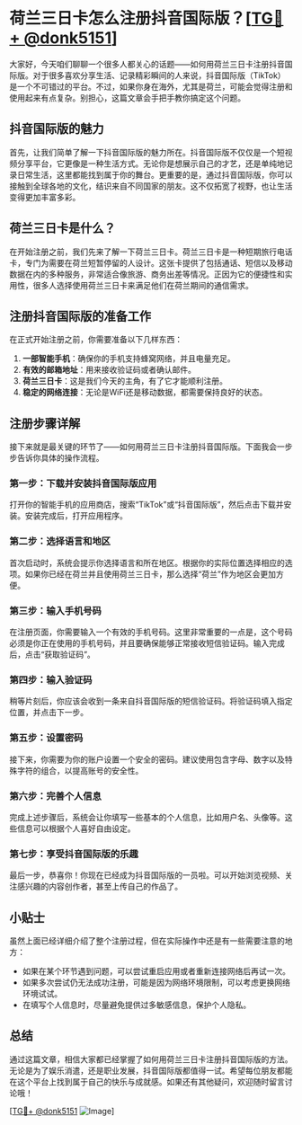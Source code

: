 # 荷兰三日卡怎么注册抖音国际版？[[TG💪+ @donk5151](https://t.me/s/donk5151)]

大家好，今天咱们聊聊一个很多人都关心的话题——如何用荷兰三日卡注册抖音国际版。对于很多喜欢分享生活、记录精彩瞬间的人来说，抖音国际版（TikTok）是一个不可错过的平台。不过，如果你身在海外，尤其是荷兰，可能会觉得注册和使用起来有点复杂。别担心，这篇文章会手把手教你搞定这个问题。

## 抖音国际版的魅力

首先，让我们简单了解一下抖音国际版的魅力所在。抖音国际版不仅仅是一个短视频分享平台，它更像是一种生活方式。无论你是想展示自己的才艺，还是单纯地记录日常生活，这里都能找到属于你的舞台。更重要的是，通过抖音国际版，你可以接触到全球各地的文化，结识来自不同国家的朋友。这不仅拓宽了视野，也让生活变得更加丰富多彩。

## 荷兰三日卡是什么？

在开始注册之前，我们先来了解一下荷兰三日卡。荷兰三日卡是一种短期旅行电话卡，专门为需要在荷兰短暂停留的人设计。这张卡提供了包括通话、短信以及移动数据在内的多种服务，非常适合像旅游、商务出差等情况。正因为它的便捷性和实用性，很多人选择使用荷兰三日卡来满足他们在荷兰期间的通信需求。

## 注册抖音国际版的准备工作

在正式开始注册之前，你需要准备以下几样东西：

1. **一部智能手机**：确保你的手机支持蜂窝网络，并且电量充足。
2. **有效的邮箱地址**：用来接收验证码或者确认邮件。
3. **荷兰三日卡**：这是我们今天的主角，有了它才能顺利注册。
4. **稳定的网络连接**：无论是WiFi还是移动数据，都需要保持良好的状态。

## 注册步骤详解

接下来就是最关键的环节了——如何用荷兰三日卡注册抖音国际版。下面我会一步步告诉你具体的操作流程。

### 第一步：下载并安装抖音国际版应用

打开你的智能手机的应用商店，搜索“TikTok”或“抖音国际版”，然后点击下载并安装。安装完成后，打开应用程序。

### 第二步：选择语言和地区

首次启动时，系统会提示你选择语言和所在地区。根据你的实际位置选择相应的选项。如果你已经在荷兰并且使用荷兰三日卡，那么选择“荷兰”作为地区会更加方便。

### 第三步：输入手机号码

在注册页面，你需要输入一个有效的手机号码。这里非常重要的一点是，这个号码必须是你正在使用的手机号码，并且要确保能够正常接收短信验证码。输入完成后，点击“获取验证码”。

### 第四步：输入验证码

稍等片刻后，你应该会收到一条来自抖音国际版的短信验证码。将验证码填入指定位置，并点击下一步。

### 第五步：设置密码

接下来，你需要为你的账户设置一个安全的密码。建议使用包含字母、数字以及特殊字符的组合，以提高账号的安全性。

### 第六步：完善个人信息

完成上述步骤后，系统会让你填写一些基本的个人信息，比如用户名、头像等。这些信息可以根据个人喜好自由设定。

### 第七步：享受抖音国际版的乐趣

最后一步，恭喜你！你现在已经成为抖音国际版的一员啦。可以开始浏览视频、关注感兴趣的内容创作者，甚至上传自己的作品了。

## 小贴士

虽然上面已经详细介绍了整个注册过程，但在实际操作中还是有一些需要注意的地方：

- 如果在某个环节遇到问题，可以尝试重启应用或者重新连接网络后再试一次。
- 如果多次尝试仍无法成功注册，可能是因为网络环境限制，可以考虑更换网络环境试试。
- 在填写个人信息时，尽量避免提供过多敏感信息，保护个人隐私。

## 总结

通过这篇文章，相信大家都已经掌握了如何用荷兰三日卡注册抖音国际版的方法。无论是为了娱乐消遣，还是职业发展，抖音国际版都值得一试。希望每位朋友都能在这个平台上找到属于自己的快乐与成就感。如果还有其他疑问，欢迎随时留言讨论哦！

[[TG💪+ @donk5151](https://t.me/s/donk5151) ![Image](https://i.postimg.cc/rwNCRYN7/Snipaste-2025-04-30-17-27-05.png)]